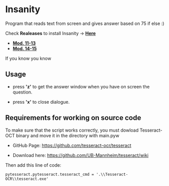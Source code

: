 # Insanity
Program that reads text from screen and gives answer based on 75 if else :)

Check **Realeases** to install Insanity -> [**Here**](https://github.com/marcoigorr/insanity/releases)

- [**Mod. 11-13**](https://github.com/marcoigorr/insanity/releases/download/v3.0.1-mod_11-13/Insanity.3.0.1_mod_11-13.zip)
- [**Mod. 14-15**](https://github.com/marcoigorr/insanity/releases/download/v3.0.1/Insanity3.0.1_mod_14-15.zip)


If you know you know
## Usage
    
- press **'z'** to get the answer window when you have on screen the question.

- press **'x'** to close dialogue.

## Requirements for working on source code

To make sure that the script works correctly, you must dowload Tesseract-OCT binary and move it in the directory with main.pyw
 
- GitHub Page: https://github.com/tesseract-ocr/tesseract
  
- Download here: https://github.com/UB-Mannheim/tesseract/wiki

Then add this line of code:

    pytesseract.pytesseract.tesseract_cmd = '.\\Tesseract-OCR\\tesseract.exe'
  
